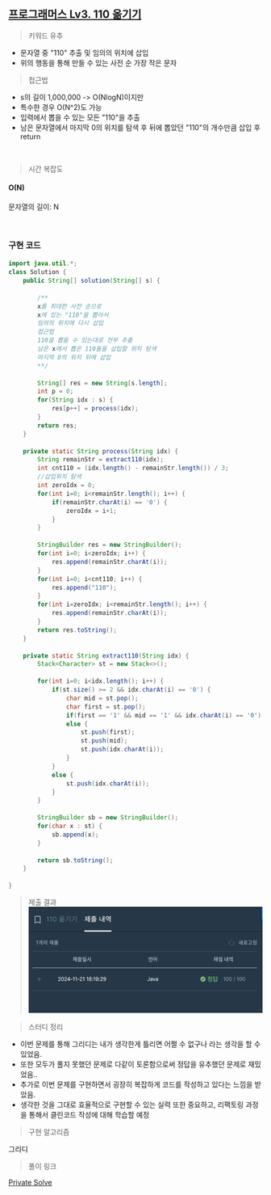 ## [프로그래머스 Lv3. 110 옮기기](https://school.programmers.co.kr/learn/courses/30/lessons/77886)

> 키워드 유추

- 문자열 중 "110" 추출 및 임의의 위치에 삽입
- 위의 행동을 통해 만들 수 있는 사전 순 가장 작은 문자

> 접근법
- s의 길이 1,000,000 -> O(NlogN)이지만
- 특수한 경우 O(N^2)도 가능
- 입력에서 뽑을 수 있는 모든 "110"을 추출
- 남은 문자열에서 마지막 0의 위치를 탐색 후 뒤에 뽑았던 "110"의 개수만큼 삽입 후 return

<br/>

> 시간 복잡도

#### O(N)

문자열의 길이: N

<br/>

### 구현 코드

```java
import java.util.*;
class Solution {
    public String[] solution(String[] s) {
        
        /**
        x를 최대한 사전 순으로
        x에 있는 "110"을 뽑아서
        임의의 위치에 다시 삽입
        접근법
        110을 뽑을 수 있는대로 전부 추출
        남은 x에서 뽑은 110들을 삽입할 위치 탐색
        마지막 0의 위치 뒤에 삽입
        **/
        
        String[] res = new String[s.length];
        int p = 0;
        for(String idx : s) {
            res[p++] = process(idx);
        }
        return res;
    }
    
    private static String process(String idx) {
        String remainStr = extract110(idx);
        int cnt110 = (idx.length() - remainStr.length()) / 3;
        //삽입위치 탐색
        int zeroIdx = 0;
        for(int i=0; i<remainStr.length(); i++) {
            if(remainStr.charAt(i) == '0') {
                zeroIdx = i+1;
            }
        }
        
        StringBuilder res = new StringBuilder();
        for(int i=0; i<zeroIdx; i++) {
            res.append(remainStr.charAt(i));
        }
        for(int i=0; i<cnt110; i++) {
            res.append("110");
        }
        for(int i=zeroIdx; i<remainStr.length(); i++) {
            res.append(remainStr.charAt(i));
        }
        return res.toString();
    }
    
    private static String extract110(String idx) {
        Stack<Character> st = new Stack<>();
        
        for(int i=0; i<idx.length(); i++) {
            if(st.size() >= 2 && idx.charAt(i) == '0') {
                char mid = st.pop();
                char first = st.pop();
                if(first == '1' && mid == '1' && idx.charAt(i) == '0') continue;
                else {
                    st.push(first);
                    st.push(mid);
                    st.push(idx.charAt(i));
                }
            }
            else {
                st.push(idx.charAt(i));
            }
        }
        
        StringBuilder sb = new StringBuilder();
        for(char x : st) {
            sb.append(x);
        }
        
        return sb.toString();
    }
    
}
```

> 제출 결과
![제출결과](./result.png)
> 

> 스터디 정리
- 이번 문제를 통해 그리디는 내가 생각한게 틀리면 어쩔 수 없구나 라는 생각을 할 수 있었음.
- 또한 모두가 풀지 못했던 문제로 다같이 토론함으로써 정답을 유추했던 문제로 재밌었음..
- 추가로 이번 문제를 구현하면서 굉장히 복잡하게 코드를 작성하고 있다는 느낌을 받았음.
- 생각한 것을 그대로 효율적으로 구현할 수 있는 실력 또한 중요하고, 리팩토링 과정을 통해서 클린코드 작성에 대해 학습할 예정


> 구현 알고리즘
<p> 그리디 </p>

> 풀이 링크

[Private Solve](https://github.com/The-Four-Error-Pickers/Algorithm-Study/tree/main/Private%20Solve/77886.%20110%20%EC%98%AE%EA%B8%B0%EA%B8%B0/Be-HinD(Ryo))
